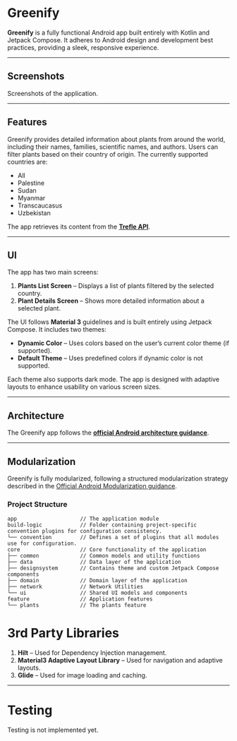 # Greenify

**Greenify** is a fully functional Android app built entirely with Kotlin and Jetpack Compose. It adheres to Android design and development best practices, providing a sleek, responsive experience.

---

## Screenshots

Screenshots of the application.

---

## Features

Greenify provides detailed information about plants from around the world, including their names, families, scientific names, and authors. Users can filter plants based on their country of origin. The currently supported countries are:
- All
- Palestine
- Sudan
- Myanmar
- Transcaucasus
- Uzbekistan

The app retrieves its content from the **[Trefle API](https://trefle.io/)**.

---

## UI

The app has two main screens:
1. **Plants List Screen** – Displays a list of plants filtered by the selected country.
2. **Plant Details Screen** – Shows more detailed information about a selected plant.

The UI follows **Material 3** guidelines and is built entirely using Jetpack Compose. It includes two themes:
- **Dynamic Color** – Uses colors based on the user’s current color theme (if supported).
- **Default Theme** – Uses predefined colors if dynamic color is not supported.

Each theme also supports dark mode. The app is designed with adaptive layouts to enhance usability on various screen sizes.

---

## Architecture

The Greenify app follows the **[official Android architecture guidance](https://developer.android.com/topic/architecture)**.

---

## Modularization

Greenify is fully modularized, following a structured modularization strategy described in the [Official Android Modularization guidance](https://developer.android.com/topic/modularization).

### Project Structure

```plaintext
app                    // The application module
build-logic            // Folder containing project-specific convention plugins for configuration consistency.
└── convention         // Defines a set of plugins that all modules use for configuration.
core                   // Core functionality of the application
├── common             // Common models and utility functions
├── data               // Data layer of the application
├── designsystem       // Contains theme and custom Jetpack Compose components
├── domain             // Domain layer of the application
├── network            // Network Utilities
└── ui                 // Shared UI models and components
feature                // Application features
└── plants             // The plants feature
```

# 3rd Party Libraries

1. **Hilt** – Used for Dependency Injection management.
2. **Material3 Adaptive Layout Library** – Used for navigation and adaptive layouts.
3. **Glide** – Used for image loading and caching.

---

# Testing

Testing is not implemented yet.
